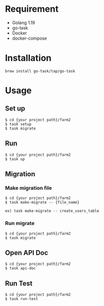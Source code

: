 # Requirement

- Golang 1.19
- go-task
- Docker
- docker-compose

# Installation

```
brew install go-task/tap/go-task
```

# Usage

## Set up

```
$ cd {your project path}/farm2
$ task setup
$ task migrate
```

## Run

```
$ cd {your project path}/farm2
$ task up
```

## Migration

### Make migration file

```
$ cd {your project path}/farm2
$ task make-migrate -- {file_name}

ex) task make-migrate -- create_users_table
```

### Run migrate

```
$ cd {your project path}/farm2
$ task migrate
```

## Open API Doc

```
$ cd {your project path}/farm2
$ task api-doc
```

## Run Test

```
$ cd {your project path}/farm2
$ task run-test
```
